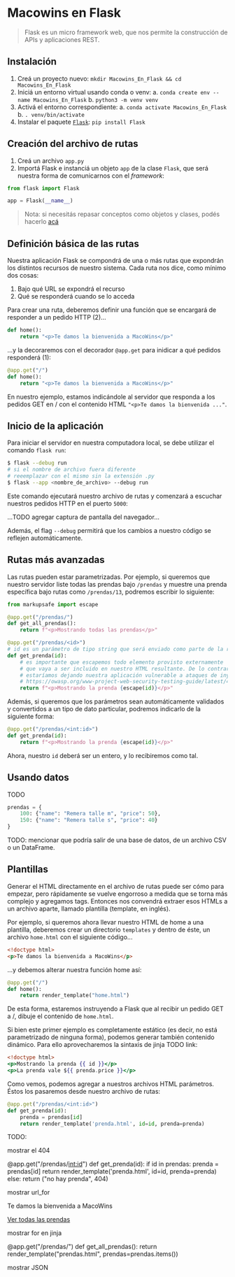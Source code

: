 # Macowins en Flask

> Flask es un micro framework web, que nos permite la construcción de APIs y aplicaciones REST.  

## Instalación

1. Creá un proyecto nuevo: `mkdir Macowins_En_Flask && cd Macowins_En_Flask`
2. Iniciá un entorno virtual usando conda o venv:
    a. `conda create env --name Macowins_En_Flask` 
    b. `python3 -m venv venv`
3. Activá el entorno correspondiente:
    a. `conda activate Macowins_En_Flask`
    b. `. venv/bin/activate`
4. Instalar el paquete [`Flask`](https://flask.palletsprojects.com/en/2.2.x/): `pip install Flask`


## Creación del archivo de rutas

1. Creá un archivo `app.py`
2. Importá Flask e instanciá un objeto `app` de la clase `Flask`, que será nuestra forma de comunicarnos con el _framework_:

```python
from flask import Flask

app = Flask(__name__)
```

> Nota: si necesitás repasar conceptos como objetos y clases, podés hacerlo [acá](https://github.com/AJVelezRueda/Fundamentos_de_informatica/blob/master/POO/Teoria/Introducci%C3%B3n_a_POO.md) 

## Definición básica de las rutas

Nuestra aplicación Flask se compondrá de una o más rutas que expondrán los distintos recursos de nuestro sistema. Cada ruta nos dice, como mínimo dos cosas: 

1. Bajo qué URL se expondrá el recurso
2. Qué se responderá cuando se lo acceda

Para crear una ruta, deberemos definir una función que se encargará de responder a un pedido HTTP (2)...

```python
def home():
    return "<p>Te damos la bienvenida a MacoWins</p>"
```

...y la decoraremos con el decorador `@app.get` para inidicar a qué pedidos responderá (1):


```python
@app.get("/")
def home():
    return "<p>Te damos la bienvenida a MacoWins</p>"
```

En nuestro ejemplo, estamos indicándole al servidor que responda a los pedidos GET en / con el contenido HTML `"<p>Te damos la bienvenida ..."`.


## Inicio de la aplicación

Para iniciar el servidor en nuestra computadora local, se debe utilizar el comando `flask run`: 

```bash
$ flask --debug run
# si el nombre de archivo fuera diferente
# reeemplazar con el mismo sin la extensión .py
$ flask --app <nombre_de_archivo> --debug run
```

Este comando ejecutará nuestro archivo de rutas y comenzará a escuchar nuestros pedidos HTTP en el puerto `5000`:


...TODO agregar captura de pantalla del navegador... 

Además, el flag `--debug` permitirá que los cambios a nuestro código se reflejen automáticamente.   


## Rutas más avanzadas

Las rutas pueden estar parametrizadas. Por ejemplo, si queremos que nuestro servidor liste todas las prendas bajo `/prendas` y muestre una prenda específica bajo rutas como `/prendas/13`, podremos escribir lo siguiente:


```python
from markupsafe import escape

@app.get("/prendas/")
def get_all_prendas():
    return f"<p>Mostrando todas las prendas</p>"

@app.get("/prendas/<id>")
# id es un parámetro de tipo string que será enviado como parte de la ruta
def get_prenda(id):
    # es importante que escapemos todo elemento provisto externamente
    # que vaya a ser incluido en nuestro HTML resultante. De lo contrario
    # estaríamos dejando nuestra aplicación vulnerable a ataques de inyección HTML
    # https://owasp.org/www-project-web-security-testing-guide/latest/4-Web_Application_Security_Testing/11-Client-side_Testing/03-Testing_for_HTML_Injection
    return f"<p>Mostrando la prenda {escape(id)}</p>"
```

Además, si queremos que los parámetros sean automáticamente validados y convertidos a un tipo de dato particular, podremos indicarlo de la siguiente forma: 

```python
@app.get("/prendas/<int:id>")
def get_prenda(id):
    return f"<p>Mostrando la prenda {escape(id)}</p>"
```

Ahora, nuestro `id` deberá ser un entero, y lo recibiremos como tal. 

## Usando datos

TODO

```python
prendas = {
    100: {"name": "Remera talle m", "price": 50},
    150: {"name": "Remera talle s", "price": 40}
}
```

TODO: mencionar que podría salir de una base de datos, de un archivo CSV o un DataFrame. 

## Plantillas

Generar el HTML directamente en el archivo de rutas puede ser cómo para empezar, pero rápidamente se vuelve engorroso a medida que se torna más complejo y agregamos tags. Entonces nos convendrá extraer esos HTMLs a un archivo aparte, llamado plantilla (template, en inglés). 

Por ejemplo, si queremos ahora llevar nuestro HTML de home a una plantilla, deberemos crear un directorio `templates` y dentro de éste, un archivo `home.html` con el siguiente código... 

```html
<!doctype html>
<p>Te damos la bienvenida a MacoWins</p>
```

...y debemos alterar nuestra función home así: 

```python
@app.get("/")
def home():
    return render_template("home.html")
```

De esta forma, estaremos instruyendo a Flask que al recibir un pedido GET a /, dibuje el contenido de `home.html`. 

Si bien este primer ejemplo es completamente estático (es decir, no está parametrizado de ninguna forma), podemos generar también contenido dinámico. Para ello aprovecharemos la sintaxis de jinja TODO link:

```hbs
<!doctype html>
<p>Mostrando la prenda {{ id }}</p>
<p>La prenda vale ${{ prenda.price }}</p>
```

Como vemos, podemos agregar a nuestros archivos HTML parámetros. Éstos los pasaremos desde nuestro archivo de rutas: 

```python
@app.get("/prendas/<int:id>")
def get_prenda(id):
    prenda = prendas[id]
    return render_template('prenda.html', id=id, prenda=prenda)
```

TODO: 

mostrar el 404


@app.get("/prendas/<int:id>")
def get_prenda(id):
    if id in prendas:
        prenda = prendas[id]
        return render_template('prenda.html', id=id, prenda=prenda)
    else:
        return ("no hay prenda", 404)

mostrar url_for

<!doctype html>
<p>Te damos la bienvenida a MacoWins</p>
<a href="{{ url_for('get_all_prendas') }}">Ver todas las prendas</a>

mostrar for en jinja

@app.get("/prendas/")
def get_all_prendas():
    return render_template("prendas.html", prendas=prendas.items())

mostrar JSON
